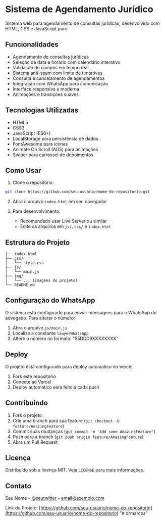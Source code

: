 # Sistema de Agendamento Jurídico

Sistema web para agendamento de consultas jurídicas, desenvolvido com HTML, CSS e JavaScript puro.

## Funcionalidades

- Agendamento de consultas jurídicas
- Seleção de data e horário com calendário interativo
- Validação de campos em tempo real
- Sistema anti-spam com limite de tentativas
- Consulta e cancelamento de agendamentos
- Integração com WhatsApp para comunicação
- Interface responsiva e moderna
- Animações e transições suaves

## Tecnologias Utilizadas

- HTML5
- CSS3
- JavaScript (ES6+)
- LocalStorage para persistência de dados
- FontAwesome para ícones
- Animate On Scroll (AOS) para animações
- Swiper para carrossel de depoimentos

## Como Usar

1. Clone o repositório:
```bash
git clone https://github.com/seu-usuario/nome-do-repositorio.git
```

2. Abra o arquivo `index.html` em seu navegador

3. Para desenvolvimento:
   - Recomendado usar Live Server ou similar
   - Edite os arquivos em `js/`, `css/` e `index.html`

## Estrutura do Projeto

```
├── index.html
├── css/
│   └── style.css
├── js/
│   └── main.js
├── img/
│   └── ... (imagens do projeto)
└── README.md
```

## Configuração do WhatsApp

O sistema está configurado para enviar mensagens para o WhatsApp do advogado. Para alterar o número:

1. Abra o arquivo `js/main.js`
2. Localize a constante `lawyerWhatsApp`
3. Altere o número no formato: "55DDD9XXXXXXXX"

## Deploy

O projeto está configurado para deploy automático no Vercel.

1. Fork este repositório
2. Conecte ao Vercel
3. Deploy automático será feito a cada push

## Contribuindo

1. Fork o projeto
2. Crie uma branch para sua feature (`git checkout -b feature/AmazingFeature`)
3. Commit suas mudanças (`git commit -m 'Add some AmazingFeature'`)
4. Push para a branch (`git push origin feature/AmazingFeature`)
5. Abra um Pull Request

## Licença

Distribuído sob a licença MIT. Veja `LICENSE` para mais informações.

## Contato

Seu Nome - [@seutwitter](https://twitter.com/seutwitter) - email@exemplo.com

Link do Projeto: [https://github.com/seu-usuario/nome-do-repositorio](https://github.com/seu-usuario/nome-do-repositorio) "# drmarcos" 
